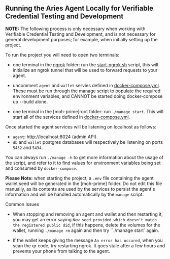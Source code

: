 ## Running the Aries Agent Locally for Verifiable Credential Testing and Development

**NOTE:** The following process is only necessary when working with Verifiable Credential Testing and Development, and is not necessary for general development purposes; for example, when initially setting up the project.  

To run the project you will need to open two terminals:

- one terminal in the [ngrok](../ngrok) folder: run the [start-ngrok.sh](../ngrok/start-ngrok.sh) script, this will initialize an ngrok tunnel that will be used to forward requests to your agent.

- uncomment `agent` and `wallet` servies defined in [docker-compose.yml](../docker-compose.yml). These must be run through the manage script to populate the required environment variables, and CANNOT be started doing docker-compose up --build alone.

- one terminal in the [moh-prime]root folder: run `./manage start`. This will start all of the services defined in [docker-compose.yml](../docker-compose.yml).

Once started the agent services will be listening on localhost as follows:
- `agent`: http://localhost:8024 (admin API).
- `db` and `wallet` postgres databases will respectively be listening on ports `5432` and `5434`.

You can always run `./manage -h` to get more information about the usage of the script, and refer to it to find values for environment variables being set and consumed by `docker-compose`.

**Please Note:** when starting the project, a `.env` file containing the agent wallet seed will be generated in the [moh-prime] folder. Do not edit this file manually, as its contents are used by the services to persist the agent's information and will be handled automatically by the `manage` script.



Common Issues
- When stopping and removing an agent and wallet and then restarting it, you may get an error saying `New seed provided which doesn't match the registered public did`, if this happens, delete the volumes for the wallet, running `./manage rm` again and then try ``./manage start` again.

- If the wallet keeps giving the message `An error has occured`, when you scan the qr code, try restarting ngrok. It goes stale after a few hours and prevents your phone from talking to the agent.
